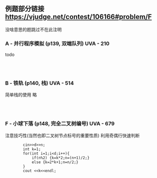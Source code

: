 ## 例题部分链接 https://vjudge.net/contest/106166#problem/F

没啥意思的题跳过不在此注明


### A - 并行程序模拟 (p139, 双端队列) UVA - 210 <br>

todo 

<br><br>

### B - 铁轨 (p140, 栈) UVA - 514 <br>
简单栈的使用 略<br>

<br><br>

### F - 小球下落 (p148, 完全二叉树编号) UVA - 679 <br>

注意技巧性(当然也即二叉树节点标号的重要性质) 利用奇偶行快速判断
    
            cin>>d>>n;
            int k=1;
            for(int i=1;i<d;i++){
                if(n%2) {k=k*2;n=(n+1)/2;}
                else {k=2*k+1;n=n/2;}
            }
            cout <<k<<endl;
    
    
### 
